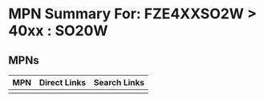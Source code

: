 



# MPN Summary For: FZE4XXSO2W > 40xx : SO20W

## MPNs
  

|MPN|Direct Links|Search Links|
| :--- | :--- | :--- |
||||
